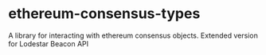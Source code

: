 # ethereum-consensus-types
A library for interacting with ethereum consensus objects. Extended version for Lodestar Beacon API
